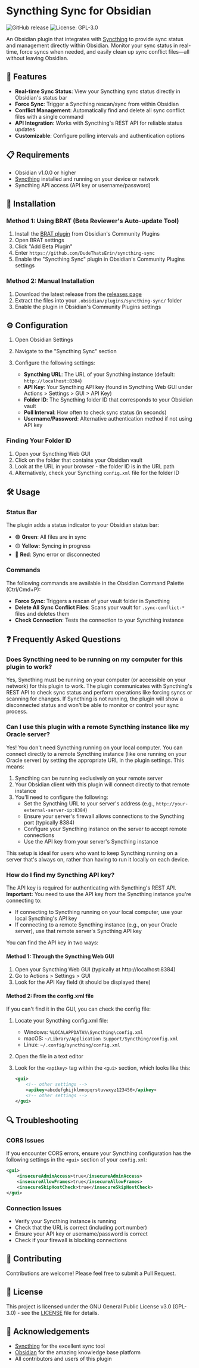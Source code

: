 # Syncthing Sync for Obsidian

![GitHub release](https://img.shields.io/github/v/release/DudeThatsErin/syncthing-sync)
![License: GPL-3.0](https://img.shields.io/badge/License-GPL--3.0-blue.svg)

An Obsidian plugin that integrates with [Syncthing](https://syncthing.net/) to provide sync status and management directly within Obsidian. Monitor your sync status in real-time, force syncs when needed, and easily clean up sync conflict files—all without leaving Obsidian.

## 🌟 Features

- **Real-time Sync Status**: View your Syncthing sync status directly in Obsidian's status bar
- **Force Sync**: Trigger a Syncthing rescan/sync from within Obsidian
- **Conflict Management**: Automatically find and delete all sync conflict files with a single command
- **API Integration**: Works with Syncthing's REST API for reliable status updates
- **Customizable**: Configure polling intervals and authentication options

## 📋 Requirements

- Obsidian v1.0.0 or higher
- [Syncthing](https://syncthing.net/) installed and running on your device or network
- Syncthing API access (API key or username/password)

## 🔧 Installation

### Method 1: Using BRAT (Beta Reviewer's Auto-update Tool)

1. Install the [BRAT plugin](https://github.com/TfTHacker/obsidian42-brat) from Obsidian's Community Plugins
2. Open BRAT settings
3. Click "Add Beta Plugin"
4. Enter `https://github.com/DudeThatsErin/syncthing-sync`
5. Enable the "Syncthing Sync" plugin in Obsidian's Community Plugins settings

### Method 2: Manual Installation

1. Download the latest release from the [releases page](https://github.com/DudeThatsErin/syncthing-sync/releases)
2. Extract the files into your `.obsidian/plugins/syncthing-sync/` folder
3. Enable the plugin in Obsidian's Community Plugins settings

## ⚙️ Configuration

1. Open Obsidian Settings
2. Navigate to the "Syncthing Sync" section
3. Configure the following settings:

   - **Syncthing URL**: The URL of your Syncthing instance (default: `http://localhost:8384`)
   - **API Key**: Your Syncthing API key (found in Syncthing Web GUI under Actions > Settings > GUI > API Key)
   - **Folder ID**: The Syncthing folder ID that corresponds to your Obsidian vault
   - **Poll Interval**: How often to check sync status (in seconds)
   - **Username/Password**: Alternative authentication method if not using API key

### Finding Your Folder ID

1. Open your Syncthing Web GUI
2. Click on the folder that contains your Obsidian vault
3. Look at the URL in your browser - the folder ID is in the URL path
4. Alternatively, check your Syncthing `config.xml` file for the folder ID

## 🛠️ Usage

### Status Bar

The plugin adds a status indicator to your Obsidian status bar:

- 🟢 **Green**: All files are in sync
- 🟡 **Yellow**: Syncing in progress
- 🔴 **Red**: Sync error or disconnected

### Commands

The following commands are available in the Obsidian Command Palette (Ctrl/Cmd+P):

- **Force Sync**: Triggers a rescan of your vault folder in Syncthing
- **Delete All Sync Conflict Files**: Scans your vault for `.sync-conflict-*` files and deletes them
- **Check Connection**: Tests the connection to your Syncthing instance

## ❓ Frequently Asked Questions

### Does Syncthing need to be running on my computer for this plugin to work?

Yes, Syncthing must be running on your computer (or accessible on your network) for this plugin to work. The plugin communicates with Syncthing's REST API to check sync status and perform operations like forcing syncs or scanning for changes. If Syncthing is not running, the plugin will show a disconnected status and won't be able to monitor or control your sync process.

### Can I use this plugin with a remote Syncthing instance like my Oracle server?

Yes! You don't need Syncthing running on your local computer. You can connect directly to a remote Syncthing instance (like one running on your Oracle server) by setting the appropriate URL in the plugin settings. This means:

1. Syncthing can be running exclusively on your remote server
2. Your Obsidian client with this plugin will connect directly to that remote instance
3. You'll need to configure the following:
   - Set the Syncthing URL to your server's address (e.g., `http://your-external-server-ip:8384`)
   - Ensure your server's firewall allows connections to the Syncthing port (typically 8384)
   - Configure your Syncthing instance on the server to accept remote connections
   - Use the API key from your server's Syncthing instance

This setup is ideal for users who want to keep Syncthing running on a server that's always on, rather than having to run it locally on each device.

<a id="how-do-i-find-my-syncthing-api-key"></a>
### How do I find my Syncthing API key?

The API key is required for authenticating with Syncthing's REST API. **Important:** You need to use the API key from the Syncthing instance you're connecting to:

- If connecting to Syncthing running on your local computer, use your local Syncthing's API key
- If connecting to a remote Syncthing instance (e.g., on your Oracle server), use that remote server's Syncthing API key

You can find the API key in two ways:

#### Method 1: Through the Syncthing Web GUI

1. Open your Syncthing Web GUI (typically at http://localhost:8384)
2. Go to Actions > Settings > GUI
3. Look for the API Key field (it should be displayed there)

#### Method 2: From the config.xml file

If you can't find it in the GUI, you can check the config file:

1. Locate your Syncthing config.xml file:
   - Windows: `%LOCALAPPDATA%\Syncthing\config.xml`
   - macOS: `~/Library/Application Support/Syncthing/config.xml`
   - Linux: `~/.config/syncthing/config.xml`

2. Open the file in a text editor

3. Look for the `<apikey>` tag within the `<gui>` section, which looks like this:
   ```xml
   <gui>
       <!-- other settings -->
       <apikey>abcdefghijklmnopqrstuvwxyz123456</apikey>
       <!-- other settings -->
   </gui>
   ```

## 🔍 Troubleshooting

### CORS Issues

If you encounter CORS errors, ensure your Syncthing configuration has the following settings in the `<gui>` section of your `config.xml`:

```xml
<gui>
    <insecureAdminAccess>true</insecureAdminAccess>
    <insecureAllowFrames>true</insecureAllowFrames>
    <insecureSkipHostCheck>true</insecureSkipHostCheck>
</gui>
```

### Connection Issues

- Verify your Syncthing instance is running
- Check that the URL is correct (including port number)
- Ensure your API key or username/password is correct
- Check if your firewall is blocking connections

## 🤝 Contributing

Contributions are welcome! Please feel free to submit a Pull Request.

## 📄 License

This project is licensed under the GNU General Public License v3.0 (GPL-3.0) - see the [LICENSE](LICENSE) file for details.

## 🙏 Acknowledgements

- [Syncthing](https://syncthing.net/) for the excellent sync tool
- [Obsidian](https://obsidian.md/) for the amazing knowledge base platform
- All contributors and users of this plugin

